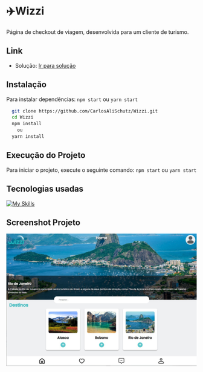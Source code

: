 
# ✈️Wizzi

Página de checkout de viagem, desenvolvida para um cliente de turismo.

## Link
- Solução: [Ir para solução](https://carlosalischutz.github.io/Wizzi/)

## Instalação 
Para instalar dependências: `npm start` ou `yarn start`

```bash
  git clone https://github.com/CarlosAliSchutz/Wizzi.git
  cd Wizzi
  npm install 
    ou 
  yarn install
```
    
## Execução do Projeto

Para iniciar o projeto, execute o seguinte comando: `npm start` ou `yarn start`

## Tecnologias usadas

[![My Skills](https://skillicons.dev/icons?i=react,html,css,js&perline=4)](https://skillicons.dev)


## Screenshot Projeto

![App Screenshot](https://github.com/CarlosAliSchutz/Wizzi/blob/main/src/assets/img/Wizzi.jpg)

